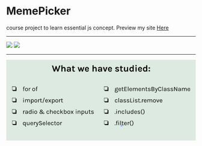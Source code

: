 # MemePicker

course project to learn essential js concept.
Preview my site <a href="https://muhmmadawd.github.io/MemePicker/"> Here </a>

<hr>
<p float="left">
<img src="./images/_website.png.png" width="400px">
<img src="./images/_.png.png" width="400px">
</p>
<hr>
<img src="./images/goal.png">
